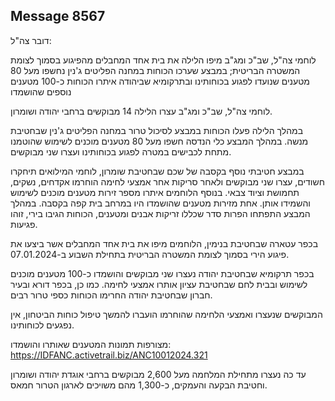 ## Message 8567

דובר צה"ל: 


לוחמי צה"ל, שב"כ ומג"ב מיפו הלילה את בית אחד המחבלים מהפיגוע בסמוך לצומת המשטרה הבריטית; במבצע שערכו הכוחות במחנה הפליטים ג'נין נחשפו מעל 80 מטענים שנועדו לפגוע בכוחותינו ובתרקומיא שביהודה איתרו הכוחות כ-100 מטענים נוספים שהושמדו

לוחמי צה"ל, שב"כ ומג"ב עצרו הלילה 14 מבוקשים ברחבי יהודה ושומרון.

במהלך הלילה פעלו הכוחות במבצע לסיכול טרור במחנה הפליטים ג'נין שבחטיבת מנשה. 
במהלך המבצע כלי הנדסה חשפו מעל 80 מטענים מוכנים לשימוש שהוטמנו מתחת לכבישים במטרה לפגוע בכוחותינו ועצרו שני מבוקשים.

במבצע חטיבתי נוסף בקסבה של שכם שבחטיבת שומרון, לוחמי המילואים תיחקרו חשודים, עצרו שני מבוקשים ולאחר סריקות אחר אמצעי לחימה הוחרמו אקדחים, נשקים, תחמושת וציוד צבאי. 
בנוסף הלוחמים איתרו מספר זירות מטענים מוכנים לשימוש והשמידו אותן. אחת מזירות מטענים שהושמדו היו במרחב בית קפה בקסבה. 
במהלך המבצע התפתחו הפרות סדר שכללו זריקות אבנים ומטענים, הכוחות הגיבו בירי, זוהו פגיעות. 

בכפר עטארה שבחטיבת בנימין, הלוחמים מיפו את בית אחד המחבלים אשר ביצעו את פיגוע הירי בסמוך לצומת המשטרה הבריטית בתחילת השבוע ב-07.01.2024.

בכפר תרקומיא שבחטיבת יהודה נעצרו שני מבוקשים והושמדו כ-100 מטענים מוכנים לשימוש ובבית לחם שבחטיבת עציון אותרו אמצעי לחימה.
כמו כן, בכפר דורא ובעיר חברון שבחטיבת יהודה החרימו הכוחות כספי טרור רבים.

המבוקשים שנעצרו ואמצעי הלחימה שהוחרמו הועברו להמשך טיפול כוחות הביטחון, אין נפגעים לכוחותינו.

מצורפות תמונות המטענים שאותרו והושמדו: 
https://IDFANC.activetrail.biz/ANC10012024.321

עד כה נעצרו מתחילת המלחמה מעל 2,600 מבוקשים ברחבי אוגדת יהודה ושומרון וחטיבת הבקעה והעמקים, כ-1,300 מהם משויכים לארגון הטרור חמאס.

